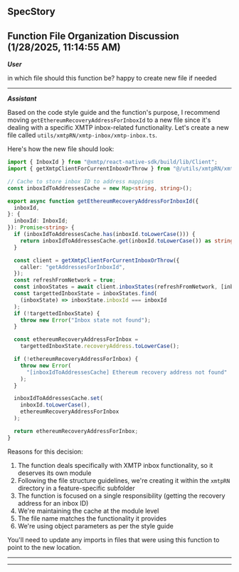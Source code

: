## SpecStory

## Function File Organization Discussion (1/28/2025, 11:14:55 AM)

_**User**_

in which file should this function be? happy to create new file if needed

---

_**Assistant**_

Based on the code style guide and the function's purpose, I recommend moving `getEthereumRecoveryAddressForInboxId` to a new file since it's dealing with a specific XMTP inbox-related functionality. Let's create a new file called `utils/xmtpRN/xmtp-inbox/xmtp-inbox.ts`.

Here's how the new file should look:

```typescript:utils/xmtpRN/xmtp-inbox/xmtp-inbox.ts
import { InboxId } from "@xmtp/react-native-sdk/build/lib/Client";
import { getXmtpClientForCurrentInboxOrThrow } from "@/utils/xmtpRN/xmtp-client/xmtp-client";

// Cache to store inbox ID to address mappings
const inboxIdToAddressesCache = new Map<string, string>();

export async function getEthereumRecoveryAddressForInboxId({
  inboxId,
}: {
  inboxId: InboxId;
}): Promise<string> {
  if (inboxIdToAddressesCache.has(inboxId.toLowerCase())) {
    return inboxIdToAddressesCache.get(inboxId.toLowerCase()) as string;
  }

  const client = getXmtpClientForCurrentInboxOrThrow({
    caller: "getAddressesForInboxId",
  });
  const refreshFromNetwork = true;
  const inboxStates = await client.inboxStates(refreshFromNetwork, [inboxId]);
  const targettedInboxState = inboxStates.find(
    (inboxState) => inboxState.inboxId === inboxId
  );
  if (!targettedInboxState) {
    throw new Error("Inbox state not found");
  }

  const ethereumRecoveryAddressForInbox =
    targettedInboxState.recoveryAddress.toLowerCase();

  if (!ethereumRecoveryAddressForInbox) {
    throw new Error(
      "[inboxIdToAddressesCache] Ethereum recovery address not found"
    );
  }

  inboxIdToAddressesCache.set(
    inboxId.toLowerCase(),
    ethereumRecoveryAddressForInbox
  );

  return ethereumRecoveryAddressForInbox;
}
```

Reasons for this decision:
1. The function deals specifically with XMTP inbox functionality, so it deserves its own module
2. Following the file structure guidelines, we're creating it within the `xmtpRN` directory in a feature-specific subfolder
3. The function is focused on a single responsibility (getting the recovery address for an inbox ID)
4. We're maintaining the cache at the module level
5. The file name matches the functionality it provides
6. We're using object parameters as per the style guide

You'll need to update any imports in files that were using this function to point to the new location.

---



---


